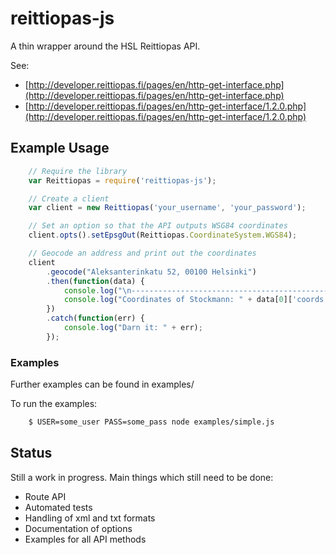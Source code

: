 reittiopas-js
==============================================================================

A thin wrapper around the HSL Reittiopas API.

See:

- [http://developer.reittiopas.fi/pages/en/http-get-interface.php](http://developer.reittiopas.fi/pages/en/http-get-interface.php)
- [http://developer.reittiopas.fi/pages/en/http-get-interface/1.2.0.php](http://developer.reittiopas.fi/pages/en/http-get-interface/1.2.0.php)


## Example Usage
```javascript
    // Require the library
    var Reittiopas = require('reittiopas-js');

    // Create a client
    var client = new Reittiopas('your_username', 'your_password');

    // Set an option so that the API outputs WSG84 coordinates
    client.opts().setEpsgOut(Reittiopas.CoordinateSystem.WGS84);

    // Geocode an address and print out the coordinates
    client
        .geocode("Aleksanterinkatu 52, 00100 Helsinki")
        .then(function(data) {
            console.log("\n------------------------------------------------");
            console.log("Coordinates of Stockmann: " + data[0]['coords']);
        })
        .catch(function(err) {
            console.log("Darn it: " + err);
        });
```

### Examples
Further examples can be found in examples/

To run the examples:
```bash
    $ USER=some_user PASS=some_pass node examples/simple.js
```

## Status
Still a work in progress. Main things which still need to be done:
- Route API
- Automated tests
- Handling of xml and txt formats
- Documentation of options
- Examples for all API methods


